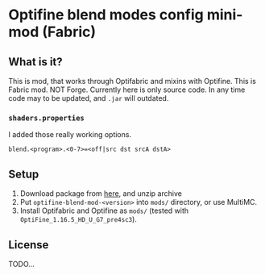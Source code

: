 # Optifine blend modes config mini-mod (Fabric)

## What is it?

This is mod, that works through Optifabric and mixins with Optifine. This is Fabric mod. NOT Forge. Currently here is only source code. In any time code may to be updated, and `.jar` will outdated. 

### `shaders.properties`

I added those really working options.

```
blend.<program>.<0-7>=<off|src dst srcA dstA>
```

## Setup

1. Download package from [here](https://github.com/helixd2s/OptifineBlendMod/releases), and unzip archive
2. Put `optifine-blend-mod-<version>` into `mods/` directory, or use MultiMC.
3. Install Optifabric and Optifine as `mods/` (tested with `OptiFine_1.16.5_HD_U_G7_pre4sc3`). 

## License

TODO...

